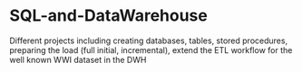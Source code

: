 # SQL-and-DataWarehouse
Different projects including creating databases, tables, stored procedures, preparing the load (full initial, incremental), extend the ETL workflow for the well known WWI dataset in the DWH
